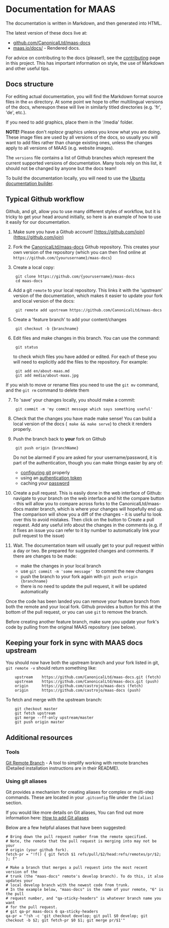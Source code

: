 # Documentation for MAAS

The documentation is written in Markdown, and then generated into HTML.

The latest version of these docs live at:

- [github.com/CanonicalLtd/maas-docs](https://github.com/CanonicalLtd/maas-docs)
- [maas.io/docs/](http://maas.io/docs/) - Rendered docs.

For advice on contributing to the docs (please!), see the
[contributing](http://maas.io/docs/contributing) page in this project. This has important
information on style, the use of Markdown and other useful tips.

## Docs structure

For editing actual documentation, you will find the Markdown format source 
files in the `en` directory. At some point we hope to offer multilingual 
versions of the docs, whereupon these will live in similarly titled directories 
(e.g. 'fr', 'de', etc.).

If you need to add graphics, place them in the '/media' folder.  

**NOTE!** Please don't _replace_ graphics unless you know what you are doing. 
These image files are used by all versions of the docs, so usually you will want
to add files rather than change existing ones, unless the changes apply to all 
versions of MAAS (e.g. website images).

The `versions` file contains a list of Github branches which represent the 
current supported versions of documentation. Many tools rely on this list, it 
should not be changed by anyone but the docs team!

To build the documentation locally, you will need to use the [Ubuntu
documentation builder](https://github.com/CanonicalLtd/documentation-builder). 

## Typical Github workflow

Github, and git, allow you to use many different styles of workflow, but it is 
tricky to get your head around initially, so here is an example of how to use it
easily for our documentation.

1. Make sure you have a Github account! [https://github.com/join](https://github.com/join)
2. Fork the [CanonicalLtd/maas-docs](https://github.com/CanonicalLtd/maas-docs) Github repository. This 
   creates your own version of the repository (which you can then find online at `https://github.com/{yourusername}/maas-docs`)
3. Create a local copy:

        git clone https://github.com/{yourusername}/maas-docs 
        cd maas-docs

4. Add a git `remote` to your local repository. This links it with the 'upstream' 
   version of the documentation, which makes it easier to update your fork and 
   local version of the docs:

        git remote add upstream https://github.com/CanonicalLtd/maas-docs

5. Create a 'feature branch' to add your content/changes

        git checkout -b {branchname}

6. Edit files and make changes in this branch. You can use the command:
       
        git status

   to check which files you have added or edited. For each of these you will
   need to explicitly add the files to the repository. For example:

        git add en/about-maas.md
        git add media/about-maas.jpg
  
  If you wish to move or rename files you need to use the `git mv` command, and 
  the `git rm` command to delete them 


7. To 'save' your changes locally, you should make a commit:

        git commit -m 'my commit message which says something useful'

7. Check that the changes you have made make sense! You can build a local
   version of the docs (` make && make serve`) to check it renders
   properly.

8. Push the branch back to **your** fork on Github

        git push origin {branchName}

   Do not be alarmed if you are asked for your username/password, it is part of
   the authentication, though you can make things easier by any of:
    
    - [configuring git](https://git-scm.com/book/en/v2/Getting-Started-First-Time-Git-Setup) properly
    - using an [authentication token](https://help.github.com/articles/creating-an-access-token-for-command-line-use)
    - caching your [password](https://help.github.com/articles/caching-your-github-password-in-git/)

9. Create a pull request. This is easily done in the web interface of Github:
   navigate to your branch on the web interface and hit the compare button - 
   this will allow you to compare across forks to the CanonicalLtd/maas-docs
   master branch, which is where your changes will hopefully end up. The
   comparison will show you a diff of the changes  - it is useful to look over
   this to avoid mistakes. Then click on the button to Create a pull request.  Add
   any useful info about the changes in the comments (e.g. if it fixes an issue
   you can refer to it by number to automatically link your pull request to the
   issue)

10. Wait. The documentation team will usually get to your pull request within a 
    day or two. Be prepared for suggested changes and comments. If there are 
    changes to be made:

    - make the changes in your local branch
    - use `git commit -m 'some message' ` to commit the new changes
    - push the branch to your fork again with `git push origin {branchname}`
    - there is no need to update the pull request, it will be updated automatically
 


Once the code has been landed you can remove your feature branch from both the
remote and your local fork. Github provides a button for this at the bottom of
the pull request, or you can use `git` to remove the branch. 

Before creating another feature branch, make sure you update your fork's code
by pulling from the original MAAS repository (see below).


## Keeping your fork in sync with MAAS docs upstream

You should now have both the upstream branch and your fork listed in git, 
`git remote -v` should return something like:

        upstream   	https://github.com/CanonicalLtd/maas-docs.git (fetch)
        upstream	https://github.com/CanonicalLtd/maas-docs.git (push)
        origin  	https://github.com/castrojo/maas-docs (fetch)
        origin  	https://github.com/castrojo/maas-docs (push)

To fetch and merge with the upstream branch:

        git checkout master
        git fetch upstream
        git merge --ff-only upstream/master
        git push origin master



## Additional resources

### Tools


[Git Remote Branch](https://github.com/webmat/git_remote_branch) - A tool to 
simplify working with remote branches (Detailed installation instructions are
in their README).


### Using git aliases

Git provides a mechanism for creating aliases for complex or multi-step
commands. These are located in your ``.gitconfig`` file under the
``[alias]`` section.

If you would like more details on Git aliases, You can find out more
information here: [How to add Git aliases](https://git.wiki.kernel.org/index.php/Aliases)

Below are a few helpful aliases that have been suggested:


    # Bring down the pull request number from the remote specified.
    # Note, the remote that the pull request is merging into may not be your
    # origin (your github fork).
    fetch-pr = "!f() { git fetch $1 refs/pull/$2/head:refs/remotes/pr/$2; }; f"

    # Make a branch that merges a pull request into the most recent version of the
    # trunk (the "maas-docs" remote's develop branch). To do this, it also updates your
    # local develop branch with the newest code from trunk.
    # In the example below, "maas-docs" is the name of your remote, "6" is the pull
    # request number, and "qa-sticky-headers" is whatever branch name you want
    # for the pull request.
    # git qa-pr maas-docs 6 qa-sticky-headers
    qa-pr = "!sh -c 'git checkout develop; git pull $0 develop; git checkout -b $2; git fetch-pr $0 $1; git merge pr/$1'"
